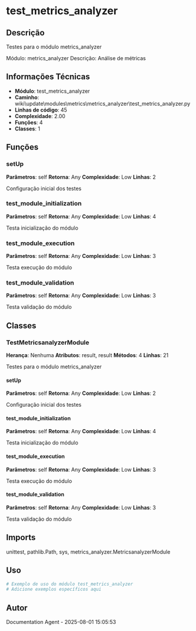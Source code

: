 # test_metrics_analyzer

## Descrição

Testes para o módulo metrics_analyzer

Módulo: metrics_analyzer
Descrição: Análise de métricas

## Informações Técnicas

- **Módulo**: test_metrics_analyzer
- **Caminho**: wiki\update\modules\metrics\metrics_analyzer\test_metrics_analyzer.py
- **Linhas de código**: 45
- **Complexidade**: 2.00
- **Funções**: 4
- **Classes**: 1

## Funções

### setUp

**Parâmetros**: self
**Retorna**: Any
**Complexidade**: Low
**Linhas**: 2

Configuração inicial dos testes

### test_module_initialization

**Parâmetros**: self
**Retorna**: Any
**Complexidade**: Low
**Linhas**: 4

Testa inicialização do módulo

### test_module_execution

**Parâmetros**: self
**Retorna**: Any
**Complexidade**: Low
**Linhas**: 3

Testa execução do módulo

### test_module_validation

**Parâmetros**: self
**Retorna**: Any
**Complexidade**: Low
**Linhas**: 3

Testa validação do módulo

## Classes

### TestMetricsanalyzerModule

**Herança**: Nenhuma
**Atributos**: result, result
**Métodos**: 4
**Linhas**: 21

Testes para o módulo metrics_analyzer

#### setUp

**Parâmetros**: self
**Retorna**: Any
**Complexidade**: Low
**Linhas**: 2

Configuração inicial dos testes

#### test_module_initialization

**Parâmetros**: self
**Retorna**: Any
**Complexidade**: Low
**Linhas**: 4

Testa inicialização do módulo

#### test_module_execution

**Parâmetros**: self
**Retorna**: Any
**Complexidade**: Low
**Linhas**: 3

Testa execução do módulo

#### test_module_validation

**Parâmetros**: self
**Retorna**: Any
**Complexidade**: Low
**Linhas**: 3

Testa validação do módulo

## Imports

unittest, pathlib.Path, sys, metrics_analyzer.MetricsanalyzerModule

## Uso

```python
# Exemplo de uso do módulo test_metrics_analyzer
# Adicione exemplos específicos aqui
```

## Autor

Documentation Agent - 2025-08-01 15:05:53
